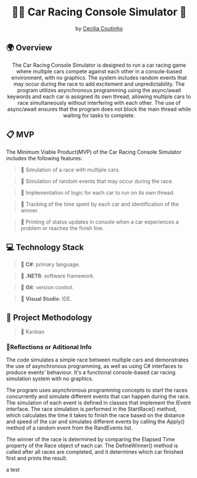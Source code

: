﻿<h1 align="center">🚗🚧 Car Racing Console Simulator 🚩</h1>

<p align = center>
by <a href="https://github.com/Cecilia-Coutinho">Cecilia Coutinho</a>
</p>

<h2>🌍 Overview</h2>

<p align = center>
The Car Racing Console Simulator is designed to run a car racing game where multiple cars compete against each other in a console-based environment, with no graphics. The system includes random events that may occur during the race to add excitement and unpredictability. The program utilizes asynchronous programming using the async/await keywords and each car is assigned its own thread, allowing multiple cars to race simultaneously without interfering with each other. The use of async/await ensures that the program does not block the main thread while waiting for tasks to complete.
</p>

<h2>📋 MVP</h2>
<p>
The Minimum Viable Product(MVP) of the Car Racing Console Simulator includes the following features:
</p>

>🎯 Simulation of a race with multiple cars.

>🎯 Simulation of random events that may occur during the race.

>🎯 Implementation of logic for each car to run on its own thread.

>🎯 Tracking of the time spent by each car and identification of the winner.

>🎯 Printing of status updates in console when a car experiences a problem or reaches the finish line.


<h2>💻 Technology Stack</h2>

>📌 <b>C#</b>: primary language.

>📌 <b>.NET6</b>: software framework.

>📌 <b>Git</b>: version control.

>📌 <b>Visual Studio</b>: IDE.

<h2>📏 Project Methodology</h2>

>📝 Kanban

<h3>💭Reflections or Aditional Info</h3>

<p>
The code simulates a simple race between multiple cars and demonstrates the use of asynchronous programming, as well as using C# interfaces to produce events' behaviour. It's a functional console-based car racing simulation system with no graphics. 
</p>
<p>
The program uses asynchronous programming concepts to start the races concurrently and simulate different events that can happen during the race. The simulation of each event is defined in classes that implement the IEvent interface. The race simulation is performed in the StartRace() method, which calculates the time it takes to finish the race based on the distance and speed of the car and simulates different events by calling the Apply() method of a random event from the RandEvents list.
</p>
<p>
The winner of the race is determined by comparing the Elapsed Time property of the Race object of each car. The DefineWinner() method is called after all races are completed, and it determines which car finished first and prints the result.
</p>
a test
